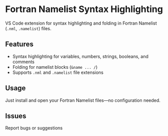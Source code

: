 # Fortran Namelist Syntax Highlighting

VS Code extension for syntax highlighting and folding in Fortran Namelist (`.nml`, `.namelist`) files.

## Features

- Syntax highlighting for variables, numbers, strings, booleans, and comments
- Folding for namelist blocks (`&name ... /`)
- Supports `.nml` and `.namelist` file extensions

## Usage

Just install and open your Fortran Namelist files—no configuration needed.

## Issues

Report bugs or suggestions
